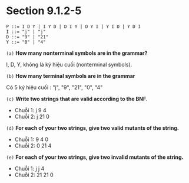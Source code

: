 # Section 9.1.2-5

`P ::= I D Y | I Y D | D I Y | D Y I | Y I D | Y D I`
<br/>`I ::= "j" | "j"`
<br/>`D ::= "9" | "21"`
<br/>`Y ::= "0" | "4"`

`(a)` **How many nonterminal symbols are in the grammar?**

I, D, Y, không là ký hiệu cuối (nonterminal symbols).

`(b)` **How many terminal symbols are in the grammar**

Có 5 ký hiệu cuối : "j", "9", "21", "0", "4"

`(c)` **Write two strings that are valid according to the BNF.**

-   Chuỗi 1: j 9 4
-   Chuỗi 2: j 21 0

`(d)` **For each of your two strings, give two valid mutants of the string.**

-   Chuỗi 1: 9 4 0
-   Chuỗi 2: 0 21 4

`(e)` **For each of your two strings, give two invalid mutants of the string.**

-   Chuỗi 1: j j 4
-   Chuỗi 2: 21 21 0
